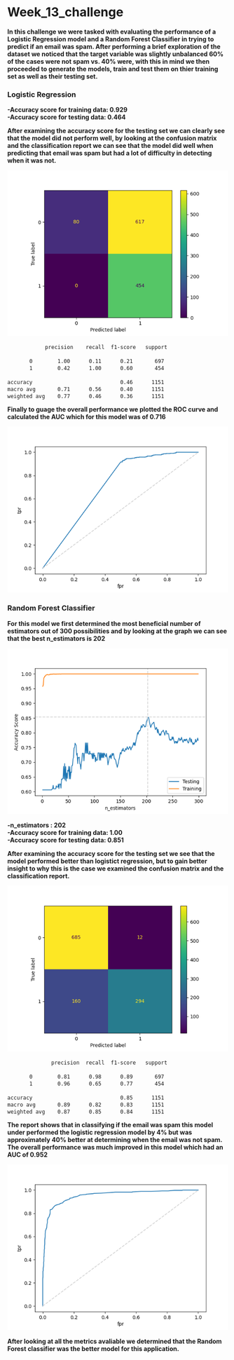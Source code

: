 # Week_13_challenge



**In this challenge we were tasked with evaluating the performance of a Logistic Regression model and a Random Forest Classifier in trying to predict if an email was spam. After performing a brief exploration of the dataset we noticed that the target variable was slightly unbalanced 60% of the cases were not spam vs. 40% were, with this in mind we then proceeded to generate the models, train and test them on thier training set as well as their testing set.**

### Logistic Regression
**-Accuracy score for training data: 0.929**<br>
**-Accuracy score for testing data: 0.464**

**After examining the accuracy score for the testing set we can clearly see that the model did not perform well, by looking at the confusion matrix and the classification report we can see that the model did well when predicting that email was spam but had a lot of difficulty in detecting when it was not.**


![Alt text](Resources/lgr_cm.png)



                precision    recall  f1-score   support

           0        1.00      0.11      0.21       697
           1        0.42      1.00      0.60       454

    accuracy                            0.46      1151
    macro avg       0.71      0.56      0.40      1151
    weighted avg    0.77      0.46      0.36      1151

**Finally to guage the overall performance we plotted the ROC curve and calculated the AUC which for this model was of 0.716**


![Alt text](Resources/lgr_roc_auc.png)



### Random Forest Classifier
**For this model we first determined the most beneficial number of estimators out of 300 possibilities and by looking at the graph we can see that the best n_estimators is 202**


![Alt text](Resources/rcf_best_estimator.png)



**-n_estimators : 202**<br>
**-Accuracy score for training data: 1.00**<br>
**-Accuracy score for testing data: 0.851**

**After examining the accuracy score for the testing set we see that the model performed better than logistict regression, but to gain better insight to why this is the case we examined the confusion matrix and the classification report.**


![Alt text](Resources/rcf_cm.png)




                  precision  recall  f1-score   support

           0        0.81      0.98      0.89       697
           1        0.96      0.65      0.77       454

    accuracy                            0.85      1151
    macro avg       0.89      0.82      0.83      1151
    weighted avg    0.87      0.85      0.84      1151

**The report shows that in classifying if the email was spam this model under performed the logistic regression model by 4% but was approximately 40% better at determining when the email was not spam. The overall performance was much improved in this model which had an 
AUC of 0.952**


![Alt text](Resources/rcf_roc_auc.png)




**After looking at all the metrics avaliable we determined that the Random Forest classifier was the better model for this application.**